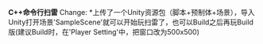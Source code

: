  **C++命令行扫雷** 
Change:
    *上传了一个Unity资源包（脚本+预制体+场景），导入Unity打开场景'SampleScene'就可以开始玩扫雷了，也可以Build之后再玩Build版(建议Build时，在'Player Setting'中，把窗口改为500x500)